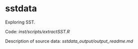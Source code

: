 
<!-- README.md is generated from README.Rmd. Please edit that file -->
sstdata
=======

Exploring SST.

Code: *inst/scripts/extractSST.R*

Description of source data: *sstdata\_output/output\_readme.md*
